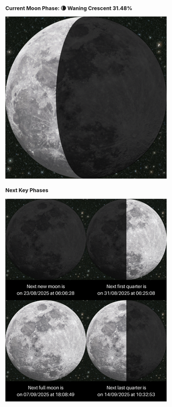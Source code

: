### Current Moon Phase: 🌘 Waning Crescent 31.48%
![Moon Phase](moonphase.png)
### Next Key Phases
![Gallery](gallery.png)